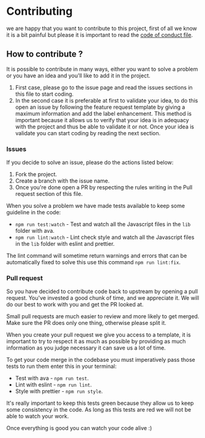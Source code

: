 # Contributing
we are happy that you want to contribute to this project, first of all we know it is a bit painful but please it is important to read the [code of conduct file](https://github.com/luctst/blacklist/blob/master/.github/CODE_OF_CONDUCT.md).

## How to contribute ?
It is possible to contribute in many ways, either you want to solve a problem or you have an idea and you'll like to add it in the project.

1. First case, please go to the issue page and read the issues sections in this file to start coding.
2. In the second case it is preferable at first to validate your idea, to do this open an issue by following the feature request template by giving a maximum information and add the label enhancement.
This method is important because it allows us to verify that your idea is in adequacy with the project and thus be able to validate it or not. Once your idea is validate you can start coding by reading the next section.

### Issues
If you decide to solve an issue, please do the actions listed below:

1. Fork the project.
2. Create a branch with the issue name.
3. Once you're done open a PR by respecting the rules writing in the Pull request section of this file.

When you solve a problem we have made tests available to keep some guideline in the code:

* `npm run test:watch` - Test and watch all the Javascript files in the `lib` folder with ava.
* `npm run lint:watch` - Lint check style and watch all the Javascript files in the `lib` folder with eslint and prettier.

The lint command will sometime return warnings and errors that can be automatically fixed to solve this use this command `npm run lint:fix`.

### Pull request
So you have decided to contribute code back to upstream by opening a pull request. You've invested a good chunk of time, and we appreciate it. We will do our best to work with you and get the PR looked at.

Small pull requests are much easier to review and more likely to get merged. Make sure the PR does only one thing, otherwise please split it.

When you create your pull request we give you access to a template, it is important to try to respect it as much as possible by providing as much information as you judge necessary it can save us a lot of time.

To get your code merge in the codebase you must
imperatively pass those tests to run them enter this in your terminal:

* Test with ava - `npm run test`.
* Lint with eslint - `npm run lint`.
* Style with prettier - `npm run style`.

It's really important to keep this tests green because
they allow us to keep some consistency in the code. As long as this tests are red we will not be able to watch your work.

Once everything is good you can watch your code
alive :)
